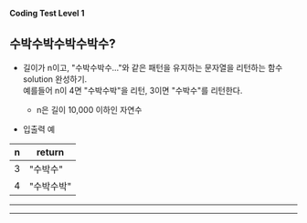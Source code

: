 **Coding Test Level 1**

## 수박수박수박수박수?

- 길이가 n이고, "수박수박수..."와 같은 패턴을 유지하는 문자열을 리턴하는 함수 solution 완성하기.<br>
  예를들어 n이 4면 "수박수박"을 리턴, 3이면 "수박수"를 리턴한다.
  
  - n은 길이 10,000 이하인 자연수
  
- 입출력 예

|n|return|
|--|--|
|3|"수박수"|
|4|"수박수박"|

---

---

